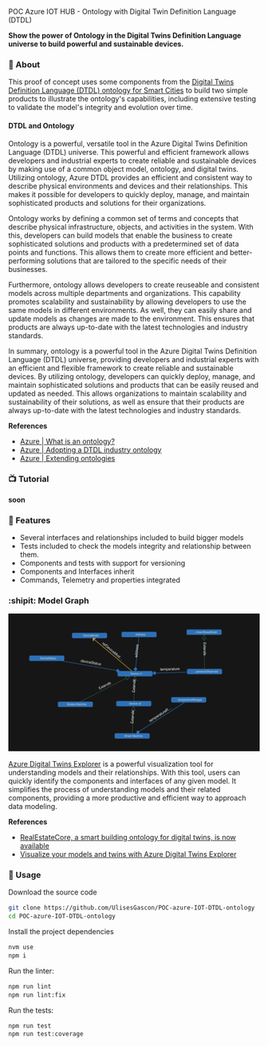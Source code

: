 POC Azure IOT HUB - Ontology with Digital Twin Definition Language (DTDL)

**Show the power of Ontology in the Digital Twins Definition Language universe to build powerful and sustainable devices.**


### :crystal_ball: About


This proof of concept uses some components from the [Digital Twins Definition Language (DTDL) ontology for Smart Cities](https://github.com/Azure/opendigitaltwins-smartcities) to build two simple products to illustrate the ontology's capabilities, including extensive testing to validate the model's integrity and evolution over time.


#### DTDL and Ontology

Ontology is a powerful, versatile tool in the Azure Digital Twins Definition Language (DTDL) universe. This powerful and efficient framework allows developers and industrial experts to create reliable and sustainable devices by making use of a common object model, ontology, and digital twins. Utilizing ontology, Azure DTDL provides an efficient and consistent way to describe physical environments and devices and their relationships. This makes it possible for developers to quickly deploy, manage, and maintain sophisticated products and solutions for their organizations.

Ontology works by defining a common set of terms and concepts that describe physical infrastructure, objects, and activities in the system. With this, developers can build models that enable the business to create sophisticated solutions and products with a predetermined set of data points and functions. This allows them to create more efficient and better-performing solutions that are tailored to the specific needs of their businesses.

Furthermore, ontology allows developers to create reuseable and consistent models across multiple departments and organizations. This capability promotes scalability and sustainability by allowing developers to use the same models in different environments. As well, they can easily share and update models as changes are made to the environment. This ensures that products are always up-to-date with the latest technologies and industry standards.

In summary, ontology is a powerful tool in the Azure Digital Twins Definition Language (DTDL) universe, providing developers and industrial experts with an efficient and flexible framework to create reliable and sustainable devices. By utilizing ontology, developers can quickly deploy, manage, and maintain sophisticated solutions and products that can be easily reused and updated as needed. This allows organizations to maintain scalability and sustainability of their solutions, as well as ensure that their products are always up-to-date with the latest technologies and industry standards.


**References**
- [Azure | What is an ontology?](https://learn.microsoft.com/en-us/azure/digital-twins/concepts-ontologies)
- [Azure | Adopting a DTDL industry ontology](https://learn.microsoft.com/en-us/azure/digital-twins/concepts-ontologies-adopt)
- [Azure | Extending ontologies](https://learn.microsoft.com/en-us/azure/digital-twins/concepts-ontologies-extend)


### 📺 Tutorial


__soon__




### :tada: Features 

- Several interfaces and relationships included to build bigger models
- Tests included to check the models integrity and relationship between them.
- Components and tests with support for versioning
- Components and Interfaces inherit
- Commands, Telemetry and properties integrated

### :shipit: Model Graph

![graph](.github/img/model_graph.png)


[Azure Digital Twins Explorer](https://learn.microsoft.com/en-us/azure/digital-twins/concepts-azure-digital-twins-explorer) is a powerful visualization tool for understanding models and their relationships. With this tool, users can quickly identify the components and interfaces of any given model. It simplifies the process of understanding models and their related components, providing a more productive and efficient way to approach data modeling.


**References**
- [RealEstateCore, a smart building ontology for digital twins, is now available](https://techcommunity.microsoft.com/t5/internet-of-things-blog/realestatecore-a-smart-building-ontology-for-digital-twins-is/ba-p/1914794)
- [Visualize your models and twins with Azure Digital Twins Explorer](https://techcommunity.microsoft.com/t5/internet-of-things-blog/visualize-your-models-and-twins-with-azure-digital-twins/ba-p/2374150)



### :satellite: Usage

Download the source code
```bash
git clone https://github.com/UlisesGascon/POC-azure-IOT-DTDL-ontology
cd POC-azure-IOT-DTDL-ontology
```

Install the project dependencies 
```bash
nvm use
npm i
```

Run the linter:
```bash
npm run lint
npm run lint:fix
```

Run the tests:
```bash
npm run test
npm run test:coverage
```
